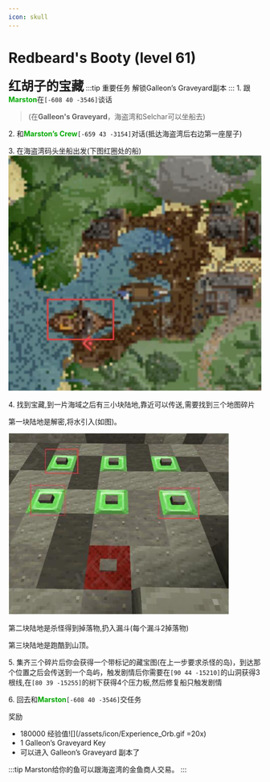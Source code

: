 ```yaml
---
icon: skull
---
```


# Redbeard's Booty (level 61)
<span style="font-size: 25px;">**红胡子的宝藏**</span>
:::tip 重要任务
解锁Galleon’s Graveyard副本
:::
<span class="stage-index">1.</span> 跟<font color=00AA00>**Marston**</font>在`[-608 40 -3546]`谈话
>(在**Galleon's Graveyard**，海盗湾和Selchar可以坐船去)

<span class="stage-index">2.</span> 和<font color=00AA00>**Marston’s Crew**</font>`[-659 43 -3154]`对话(抵达海盗湾后右边第一座屋子)

<span class="stage-index">3.</span> 在海盗湾码头坐船出发(下图红圈处的船)
![](../../.vuepress/public/assets/img/lvl61-1.jpg)

<span class="stage-index">4.</span> 找到宝藏,到一片海域之后有三小块陆地,靠近可以传送,需要找到三个地图碎片

第一块陆地是解密,将水引入(如图)。

![](../../.vuepress/public/assets/img/lvl61-2.jpg)

第二块陆地是杀怪得到掉落物,扔入漏斗(每个漏斗2掉落物)

第三块陆地是跑酷到山顶。

<span class="stage-index">5.</span> 集齐三个碎片后你会获得一个带标记的藏宝图(在上一步要求杀怪的岛)，到达那个位置之后会传送到一个岛屿，触发剧情后你需要在`[90 44 -15210]`的山洞获得3根线,在`[80 39 -15255]`的树下获得4个压力板,然后修复船只触发剧情

<span class="stage-index">6.</span> 回去和<font color=00AA00>**Marston**</font>`[-608 40 -3546]`交任务

奖励
+ 180000 经验值![](/assets/icon/Experience_Orb.gif =20x)
+ 1 Galleon’s Graveyard Key
+ 可以进入 Galleon’s Graveyard 副本了

:::tip
Marston给你的鱼可以跟海盗湾的金鱼商人交易。
:::
